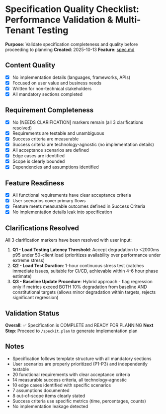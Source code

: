 # Specification Quality Checklist: Performance Validation & Multi-Tenant Testing

**Purpose**: Validate specification completeness and quality before proceeding to planning
**Created**: 2025-10-13
**Feature**: [spec.md](../spec.md)

## Content Quality

- [x] No implementation details (languages, frameworks, APIs)
- [x] Focused on user value and business needs
- [x] Written for non-technical stakeholders
- [x] All mandatory sections completed

## Requirement Completeness

- [x] No [NEEDS CLARIFICATION] markers remain (all 3 clarifications resolved)
- [x] Requirements are testable and unambiguous
- [x] Success criteria are measurable
- [x] Success criteria are technology-agnostic (no implementation details)
- [x] All acceptance scenarios are defined
- [x] Edge cases are identified
- [x] Scope is clearly bounded
- [x] Dependencies and assumptions identified

## Feature Readiness

- [x] All functional requirements have clear acceptance criteria
- [x] User scenarios cover primary flows
- [x] Feature meets measurable outcomes defined in Success Criteria
- [x] No implementation details leak into specification

## Clarifications Resolved

All 3 clarification markers have been resolved with user input:

1. **Q1 - Load Testing Latency Threshold**: Accept degradation to <2000ms p95 under 50-client load (prioritizes availability over performance under extreme stress)
2. **Q2 - Load Test Duration**: 1-hour continuous stress test (catches immediate issues, suitable for CI/CD, achievable within 4-6 hour phase estimate)
3. **Q3 - Baseline Update Procedure**: Hybrid approach - flag regression only if metrics exceed BOTH 10% degradation from baseline AND constitutional targets (allows minor degradation within targets, rejects significant regression)

## Validation Status

**Overall**: ✅ Specification is COMPLETE and READY FOR PLANNING
**Next Step**: Proceed to `/speckit.plan` to generate implementation plan

## Notes

- Specification follows template structure with all mandatory sections
- User scenarios are properly prioritized (P1-P3) and independently testable
- 20 functional requirements with clear acceptance criteria
- 14 measurable success criteria, all technology-agnostic
- 10 edge cases identified with specific scenarios
- 7 assumptions documented
- 8 out-of-scope items clearly stated
- Success criteria use specific metrics (time, percentages, counts)
- No implementation leakage detected
